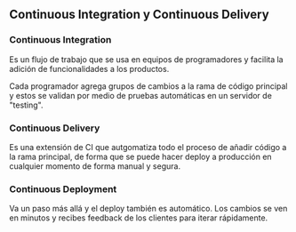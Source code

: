<h2 align="left"> Continuous Integration y Continuous Delivery </h2>

<h3 align="left"> Continuous Integration </h3>
<p align="left">  Es un flujo de trabajo que se usa en equipos de programadores y facilita la adición de funcionalidades a los productos.

Cada programador agrega grupos de cambios a la rama de código principal y estos se validan por medio de pruebas automáticas en un servidor de "testing". </p>

<h3 align="left"> Continuous Delivery </h3>
<p align="left">  Es una extensión de CI que autgomatiza todo el proceso de añadir código a la rama principal, de forma que se puede hacer deploy a producción en cualquier momento de forma manual y segura. </p>

<h3 align="left"> Continuous Deployment </h3>
<p align="left">  Va un paso más allá y el deploy también es automático. Los cambios se ven en minutos y recibes feedback de los clientes para iterar rápidamente. </p>